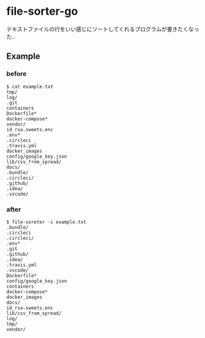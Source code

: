 # file-sorter-go

テキストファイルの行をいい感じにソートしてくれるプログラムが書きたくなった．

## Example

### before

```shell script
$ cat example.txt
tmp/
log/
.git
containers
Dockerfile*
docker-compose*
vendor/
id_rsa.sweets.enc
.env*
.circleci
.travis.yml
docker_images
config/google_key.json
lib/csv_from_spread/
docs/
.bundle/
.circleci/
.github/
.idea/
.vscode/
```

### after

```shell script
$ file-soreter -i example.txt
.bundle/
.circleci
.circleci/
.env*
.git
.github/
.idea/
.travis.yml
.vscode/
Dockerfile*
config/google_key.json
containers
docker-compose*
docker_images
docs/
id_rsa.sweets.enc
lib/csv_from_spread/
log/
tmp/
vendor/
```
